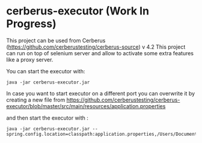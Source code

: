 # cerberus-executor (Work In Progress)

This project can be used from Cerberus (https://github.com/cerberustesting/cerberus-source) v 4.2 
This project can run on top of selenium server and allow to activate some extra features like a proxy server.

You can start the executor with:

```
java -jar cerberus-executor.jar
```

In case you want to start executor on a different port you can overwrite it by creating a new file from https://github.com/cerberustesting/cerberus-executor/blob/master/src/main/resources/application.properties

and then start the executor with :

```
java -jar cerberus-executor.jar --spring.config.location=classpath:application.properties,/Users/Documents/cerberusexecutor_local.properties
```
